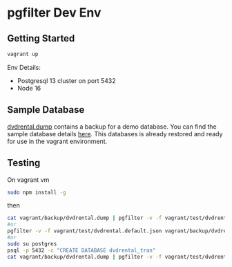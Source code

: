 # pgfilter Dev Env

## Getting Started

```bash
vagrant up
```

Env Details:

- Postgresql 13 cluster on port 5432
- Node 16

## Sample Database

[dvdrental.dump](./backup/dvdrental.dump) contains a backup for a demo database. You can find the sample database details [here](https://www.postgresqltutorial.com/postgresql-sample-database/). This databases is already restored and ready for use in the vagrant environment.

## Testing

On vagrant vm
```sh
sudo npm install -g
```

then

```sh
cat vagrant/backup/dvdrental.dump | pgfilter -v -f vagrant/test/dvdrental.default.json > dvdrental.trans.dump
#or
pgfilter -v -f vagrant/test/dvdrental.default.json vagrant/backup/dvdrental.dump > dvdrental.trans.dump
#or
sudo su postgres
psql -p 5432 -c "CREATE DATABASE dvdrental_tran"
cat vagrant/backup/dvdrental.dump | pgfilter -v -f vagrant/test/dvdrental.default.json | psql -p 5432 -d dvdrental_tran
```
